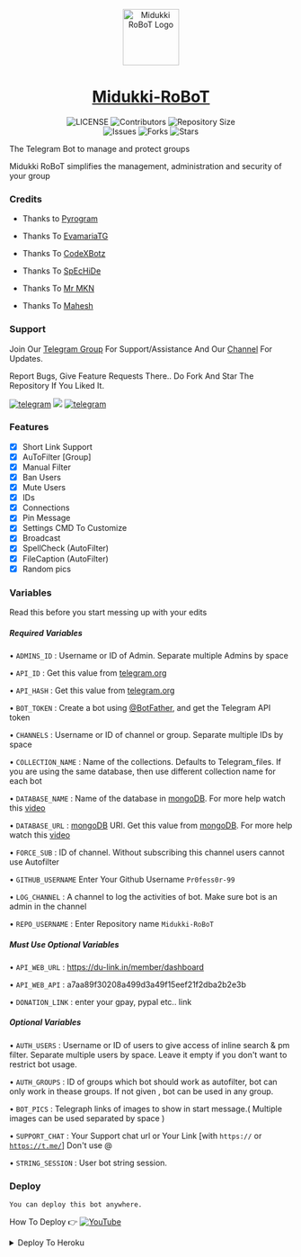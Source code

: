 <p align="center">
<img style="width:100px; height:100px;" src="Assets/Midukki-RoBoT.png" alt="Midukki RoBoT Logo">
</p>

<h1 align="center">
<a href="https://telegram.dog/Midukki_Robot">Midukki-RoBoT</a>
</h1>

<p align="center">
    <img src="https://img.shields.io/github/license/PR0FESS0R-99/Midukki-RoBoT?style=for-the-badge&logo=appveyor" alt="LICENSE">
    <img src="https://img.shields.io/github/contributors/PR0FESS0R-99/Midukki-RoBoT?style=for-the-badge&logo=appveyor" alt="Contributors">
    <img src="https://img.shields.io/github/repo-size/PR0FESS0R-99/Midukki-RoBoT?style=for-the-badge&logo=appveyor" alt="Repository Size"> <br>
    <img src="https://img.shields.io/github/issues/PR0FESS0R-99/Midukki-RoBoT?style=for-the-badge&logo=appveyor" alt="Issues">
    <img src="https://img.shields.io/github/forks/PR0FESS0R-99/Midukki-RoBoT?style=for-the-badge&logo=appveyor" alt="Forks">
    <img src="https://img.shields.io/github/stars/PR0FESS0R-99/Midukki-RoBoT?style=for-the-badge&logo=appveyor" alt="Stars">
</p>

The Telegram Bot to manage and protect groups

Midukki RoBoT simplifies the management, administration and security of your group

### Credits

- Thanks to [Pyrogram](https://github.com/pyrogram/pyrogram)

- Thanks To [EvamariaTG](https://github.com/EvamariaTG)

- Thanks To [CodeXBotz](https://github.com/CodeXBotz)

- Thanks To [SpEcHiDe](https://github.com/SpEcHiDe)

- Thanks To [Mr MKN](https://github.com/MrMKN)

- Thanks To [Mahesh](https://github.com/Mahesh0253)

### Support

Join Our [Telegram Group](https://t.me/+sv5flNs7yew1OTk1) For Support/Assistance And Our [Channel](https://telegram.dog/Mo_Tech_YT) For Updates.

Report Bugs, Give Feature Requests There..
Do Fork And Star The Repository If You Liked It.

<a href="https://telegram.dog/Mo_Tech_YT"><img alt="telegram" src="https://img.shields.io/badge/Updates-%22B1B17.svg?&logo=telegram&logoColor=white"></a>
<a href="https://youtube.com/channel/UCmGBpXoM-OEm-FacOccVKgQ"><img src="https://img.shields.io/badge/Mo-Tech-FF3333.svg?logo=youtube&logoColor=FF3333"></a>
<a href="https://telegram.dog/Mo_Tech_Group"><img alt="telegram" src="https://img.shields.io/badge/Group-%22B1B17.svg?&logo=telegram&logoColor=white"></a>

### Features

- [x] Short Link Support
- [x] AuToFilter [Group]
- [x] Manual Filter
- [x] Ban Users
- [x] Mute Users
- [x] IDs
- [x] Connections
- [x] Pin Message
- [x] Settings CMD To Customize
- [x] Broadcast 
- [x] SpellCheck (AutoFilter)
- [x] FileCaption (AutoFilter)
- [x] Random pics

### Variables

Read this before you start messing up with your edits

##### Required Variables

• `ADMINS_ID` : Username or ID of Admin. Separate multiple Admins by space

• `API_ID` : Get this value from [telegram.org](https://my.telegram.org/apps)

• `API_HASH` : Get this value from [telegram.org](https://my.telegram.org/apps)

• `BOT_TOKEN` : Create a bot using [@BotFather](https://telegram.dog/BotFather), and get the Telegram API token

• `CHANNELS` : Username or ID of channel or group. Separate multiple IDs by space

• `COLLECTION_NAME` : Name of the collections. Defaults to Telegram_files. If you are using the same database, then use different collection name for each bot

• `DATABASE_NAME` : Name of the database in [mongoDB](https://www.mongodb.com/). For more help watch this [video](https://youtu.be/mD9veNL7KoE)

• `DATABASE_URL` : [mongoDB](https://www.mongodb.com/) URI. Get this value from [mongoDB](https://www.mongodb.com/). For more help watch this [video](https://youtu.be/mD9veNL7KoE)

• `FORCE_SUB` : ID of channel. Without subscribing this channel users cannot use Autofilter

• `GITHUB_USERNAME` Enter Your Github Username `Pr0fess0r-99`

• `LOG_CHANNEL` : A channel to log the activities of bot. Make sure bot is an admin in the channel

• `REPO_USERNAME` : Enter Repository name `Midukki-RoBoT`

##### Must Use Optional Variables

• `API_WEB_URL` : https://du-link.in/member/dashboard

• `API_WEB_API` : a7aa89f30208a499d3a49f15eef21f2dba2b2e3b

• `DONATION_LINK` : enter your gpay, pypal etc.. link

##### Optional Variables

• `AUTH_USERS` : Username or ID of users to give access of inline search & pm filter. Separate multiple users by space. Leave it empty if you don't want to restrict bot usage.

• `AUTH_GROUPS` : ID of groups which bot should work as autofilter, bot can only work in thease groups. If not given , bot can be used in any group.

• `BOT_PICS` : Telegraph links of images to show in start message.( Multiple images can be used separated by space )

• `SUPPORT_CHAT` : Your Support chat url or Your Link [with <code>https://</code> or <code>https://t.me/</code>] Don't use @

• `STRING_SESSION` : User bot string session.

### Deploy

`You can deploy this bot anywhere.`


How To Deploy 👉
<a href="https://youtu.be/63K9xkKMBoo"><img alt="YouTube" src="https://img.shields.io/badge/Video-%22B1B17.svg?&logo=youtube&logoColor=white"></a>

<details><summary>Deploy To Heroku</summary>
<p>
<br>
<a href="https://heroku.com/deploy?template=https://github.com/Djddjsjdj/Midukki-RoBoT">
  <img src="https://www.koyeb.com/static/images/deploy/button.svg)](https://app.koyeb.com/deploy?...>
</a>
</p>
</details>

<details><summary>Deploy To Railway</summary>
<p>
<br>
<a href="https://railway.app?referralCode=PR0FESS0R-99">
  <img src="https://www.koyeb.com/static/images/deploy/button.svg)](https://app.koyeb.com/deploy?...>
</a>
</p>
</details>

### Repo Status

<h1>
  <a href="https://github.com/Pr0fess0r-99/Midukki-RoBoT"><img align="left" height="200%" src="https://github-readme-stats.vercel.app/api/top-langs/?username=Pr0fess0r-99&repo=Midukki-RoBoT&theme=onedark&hide_border=true&hide=html,css&langs_count=7" /></a>

  [![Midukki-RoBoT](https://github-readme-stats.vercel.app/api/pin/?username=PR0FESS0R-99&repo=Midukki-RoBoT&align="center")](https://github.com/PR0FESS0R-99/Midukki-RoBoT)

</h1>

<img align="center" width="50%" src="https://gpvc.arturio.dev/Midukki-RoboT" alt="Profile views" />



